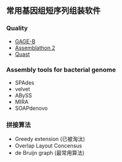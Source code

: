 ## 常用基因组短序列组装软件

### Quality

- [GAGE-B](http://ccb.jhu.edu/gage_b/)
- [Assemblathon 2](http://www.ncbi.nlm.nih.gov/pmc/articles/PMC3844414/)
- [Quast](http://bioinf.spbau.ru/en/quast)

### Assembly tools for bacterial genome

- SPAdes
- velvet
- ABySS
- MIRA
- SOAPdenovo


### 拼接算法

- Greedy extension (已被淘汰)
- Overlap Layout Concensus
- de Bruijn graph (最常用算法)

